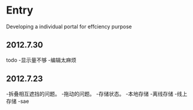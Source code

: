 Entry
=====

Developing a individual portal for effciency purpose



## 2012.7.30
todo
-显示量不够
-编辑太麻烦

## 2012.7.23
-拆叠相互遮挡的问题。
-拖动的问题。
-存储状态。
	-本地存储
	-离线存储
	-线上存储
		-sae